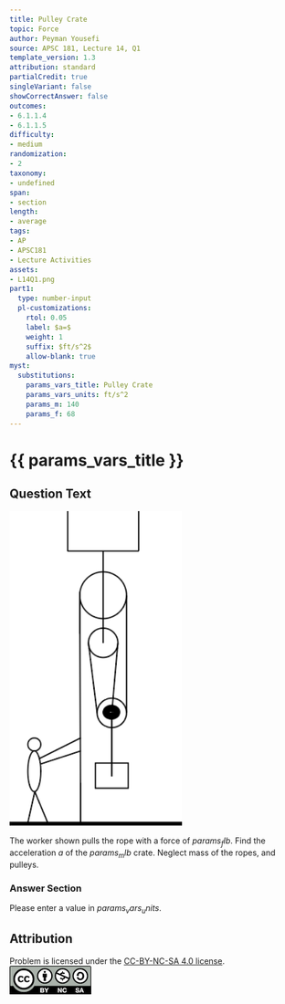 ```yaml
---
title: Pulley Crate
topic: Force
author: Peyman Yousefi
source: APSC 181, Lecture 14, Q1
template_version: 1.3
attribution: standard
partialCredit: true
singleVariant: false
showCorrectAnswer: false
outcomes:
- 6.1.1.4
- 6.1.1.5
difficulty:
- medium
randomization:
- 2
taxonomy:
- undefined
span:
- section
length:
- average
tags:
- AP
- APSC181
- Lecture Activities
assets:
- L14Q1.png
part1:
  type: number-input
  pl-customizations:
    rtol: 0.05
    label: $a=$
    weight: 1
    suffix: $ft/s^2$
    allow-blank: true
myst:
  substitutions:
    params_vars_title: Pulley Crate
    params_vars_units: ft/s^2
    params_m: 140
    params_f: 68
---
```

# {{ params_vars_title }}

## Question Text

<img src="L14Q1.png" width=60%>

The worker shown pulls the rope with a force of ${{params_f}}lb$.
Find the acceleration $a$ of the  ${{params_m}}lb$ crate.
Neglect mass of the ropes, and pulleys.

### Answer Section

Please enter a value in ${{ params_vars_units }}$.

## Attribution

Problem is licensed under the [CC-BY-NC-SA 4.0 license](https://creativecommons.org/licenses/by-nc-sa/4.0/).<br> ![The Creative Commons 4.0 license requiring attribution-BY, non-commercial-NC, and share-alike-SA license.](https://raw.githubusercontent.com/firasm/bits/master/by-nc-sa.png)